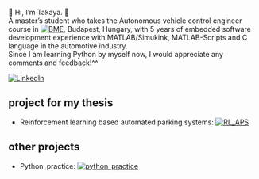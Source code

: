 👋 Hi, I’m Takaya. 🗾  
A master’s student who takes the Autonomous vehicle control engineer course in [![BME]()](https://transportation.bme.hu/msc-programmes/applicants/autonomous-vehicle-control-engineering-master-msc/), Budapest, Hungary, with 5 years of embedded software development experience with MATLAB/Simukink, MATLAB-Scripts and C language in the automotive industry.  
Since I am learning Python by myself now, I would appreciate any comments and feedback!^^  


[![LinkedIn](https://img.shields.io/badge/LinkedIn-profile-blue)](https://www.linkedin.com/in/takaya-murakami)

## project for my thesis
- Reinforcement learning based automated parking systems: [![RL_APS]()](https://github.com/taka-rl/RL_APS)

## other projects
- Python_practice: [![python_practice]()](https://github.com/taka-rl/python_practice)


<!---
taka-rl/taka-rl is a ✨ special ✨ repository because its `README.md` (this file) appears on your GitHub profile.
You can click the Preview link to take a look at your changes.
--->
